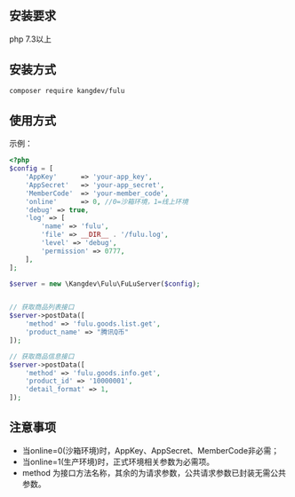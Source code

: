 ## 安装要求
php 7.3以上

## 安装方式
```bash
composer require kangdev/fulu
```

## 使用方式
示例：
```php
<?php
$config = [
    'AppKey'      => 'your-app_key',
    'AppSecret'   => 'your-app_secret',
    'MemberCode'  => 'your-member_code',
    'online'      => 0, //0=沙箱环境，1=线上环境
    'debug' => true,
    'log' => [
        'name' => 'fulu',
        'file' => __DIR__ . '/fulu.log',
        'level' => 'debug',
        'permission' => 0777,
    ],
];

$server = new \Kangdev\Fulu\FuLuServer($config);


// 获取商品列表接口
$server->postData([
    'method' => 'fulu.goods.list.get',
    'product_name' => "腾讯Q币"
]);

// 获取商品信息接口
$server->postData([
    'method' => 'fulu.goods.info.get',
    'product_id' => '10000001',
    'detail_format' => 1,
]);

```

## 注意事项
- 当online=0(沙箱环境)时，AppKey、AppSecret、MemberCode非必需；
- 当online=1(生产环境)时，正式环境相关参数为必需项。
- method 为接口方法名称，其余的为请求参数，公共请求参数已封装无需公共参数。
